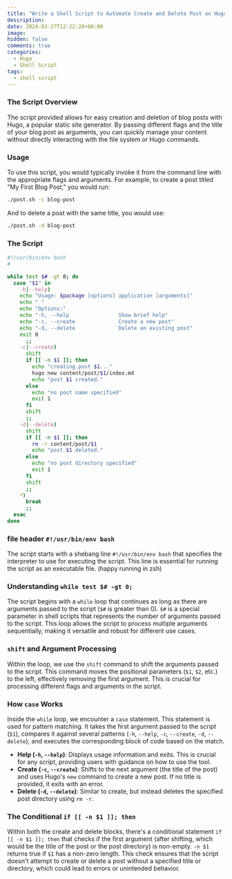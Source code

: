 ```yaml
---
title: "Write a Shell Script to Automate Create and Delete Post on Hugo"
description: 
date: 2024-03-27T12:22:20+08:00
image: 
hidden: false
comments: true
categories:
  - Hugo
  - Shell Script
tags:  
  - shell script
---
```



### The Script Overview

The script provided allows for easy creation and deletion of blog posts with Hugo, a popular static site generator. By passing different flags and the title of your blog post as arguments, you can quickly manage your content without directly interacting with the file system or Hugo commands.

### Usage

To use this script, you would typically invoke it from the command line with the appropriate flags and arguments. For example, to create a post titled "My First Blog Post," you would run:

```bash
./post.sh -c blog-post
```

And to delete a post with the same title, you would use:

```bash
./post.sh -d blog-post
```

### The Script

```sh
#!/usr/bin/env bash
#

while test $# -gt 0; do
  case "$1" in
    -h|--help)
    echo "Usage: $package [options] application [arguments]"
    echo " "
    echo "Options:"
    echo "-h, --help                Show brief help"
    echo "-c, --create              Create a new post"
    echo "-d, --delete              Delete an existing post"
    exit 0
      ;;
    -c|--create)
      shift
      if [[ -n $1 ]]; then
        echo "creating post $1..."
        hugo new content/post/$1/index.md
        echo "post $1 created."
      else
        echo "no post name specified"
        exit 1
      fi
      shift
      ;;
    -d|--delete)
      shift
      if [[ -n $1 ]]; then
        rm -r content/post/$1
        echo "post $1 deleted."
      else
        echo "no post directory specified"
        exit 1
      fi
      shift
      ;;
    *)
      break
      ;;
  esac
done
```

### file header `#!/usr/bin/env bash`

The script starts with a shebang line `#!/usr/bin/env bash` that specifies the interpreter to use for executing the script. This line is essential for running the script as an executable file. (happy running in zsh)


### Understanding `while test $# -gt 0;`

The script begins with a `while` loop that continues as long as there are arguments passed to the script (`$#` is greater than 0). `$#` is a special parameter in shell scripts that represents the number of arguments passed to the script. This loop allows the script to process multiple arguments sequentially, making it versatile and robust for different use cases.

### `shift` and Argument Processing

Within the loop, we use the `shift` command to shift the arguments passed to the script. This command moves the positional parameters (`$1`, `$2`, etc.) to the left, effectively removing the first argument. This is crucial for processing different flags and arguments in the script.

### How `case` Works

Inside the `while` loop, we encounter a `case` statement. This statement is used for pattern matching. It takes the first argument passed to the script (`$1`), compares it against several patterns (`-h`, `--help`, `-c`, `--create`, `-d`, `--delete`), and executes the corresponding block of code based on the match.

- **Help (`-h`, `--help`)**: Displays usage information and exits. This is crucial for any script, providing users with guidance on how to use the tool.
- **Create (`-c`, `--create`)**: Shifts to the next argument (the title of the post) and uses Hugo's `new` command to create a new post. If no title is provided, it exits with an error.
- **Delete (`-d`, `--delete`)**: Similar to create, but instead deletes the specified post directory using `rm -r`.

### The Conditional `if [[ -n $1 ]]; then`

Within both the create and delete blocks, there's a conditional statement `if [[ -n $1 ]]; then` that checks if the first argument (after shifting, which would be the title of the post or the post directory) is non-empty. `-n $1` returns true if `$1` has a non-zero length. This check ensures that the script doesn't attempt to create or delete a post without a specified title or directory, which could lead to errors or unintended behavior.

